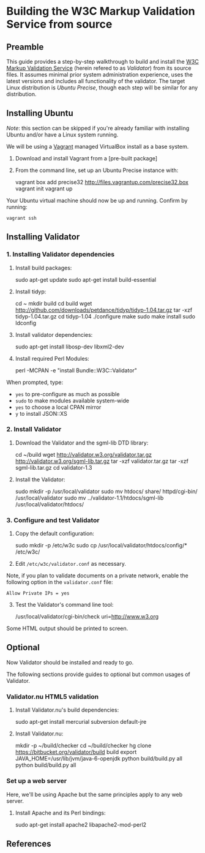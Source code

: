 # Building the W3C Markup Validation Service from source

## Preamble

This guide provides a step-by-step walkthrough to build and install the [W3C
Markup Validation Service][home] (herein refered to as *Validator*) from its
source files. It assumes minimal prior system administration experience, uses
the latest versions and includes all functionality of the validator. The target
Linux distribution is *Ubuntu Precise*, though each step will be similar for any
distribution.

## Installing Ubuntu

*Note*: this section can be skipped if you're already familiar with installing
Ubuntu and/or have a Linux system running.

We will be using a [Vagrant][] managed VirtualBox install as a base system.

1. Download and install Vagrant from a [pre-built package]
2. From the command line, set up an Ubuntu Precise instance with:

    vagrant box add precise32 http://files.vagrantup.com/precise32.box
    vagrant init
    vagrant up

Your Ubuntu virtual machine should now be up and running. Confirm by running:

    vagrant ssh

## Installing Validator

### 1. Installing Validator dependencies

1. Install build packages:

    sudo apt-get update
    sudo apt-get install build-essential

2. Install tidyp:

    cd ~
    mkdir build
    cd build
    wget http://github.com/downloads/petdance/tidyp/tidyp-1.04.tar.gz
    tar -xzf tidyp-1.04.tar.gz
    cd tidyp-1.04
    ./configure
    make
    sudo make install
    sudo ldconfig

3. Install validator dependencies:

    sudo apt-get install libosp-dev libxml2-dev

4. Install required Perl Modules:

    perl -MCPAN -e "install Bundle::W3C::Validator"

When prompted, type:

* `yes` to pre-configure as much as possible
* `sudo` to make modules available system-wide
* `yes` to choose a local CPAN mirror
* `y` to install JSON::XS

### 2. Install Validator

1. Download the Validator and the sgml-lib DTD library:

    cd ~/build
    wget http://validator.w3.org/validator.tar.gz http://validator.w3.org/sgml-lib.tar.gz
    tar -xzf validator.tar.gz
    tar -xzf sgml-lib.tar.gz
    cd validator-1.3

2. Install the Validator:

    sudo mkdir -p /usr/local/validator
    sudo mv htdocs/ share/ httpd/cgi-bin/ /usr/local/validator
    sudo mv ../validator-1.1/htdocs/sgml-lib /usr/local/validator/htdocs/

### 3. Configure and test Validator

1. Copy the default configuration:

    sudo mkdir -p /etc/w3c
    sudo cp /usr/local/validator/htdocs/config/* /etc/w3c/

2. Edit `/etc/w3c/validator.conf` as necessary.

Note, if you plan to validate documents on a private network, enable the
following option in the `validator.conf` file:

    Allow Private IPs = yes

3. Test the Validator's command line tool:

    /usr/local/validator/cgi-bin/check uri=http://www.w3.org

Some HTML output should be printed to screen.

## Optional

Now Validator should be installed and ready to go.

The following sections provide guides to optional but common usages of
Validator.

### Validator.nu HTML5 validation

1. Install Validator.nu's build dependencies:

    sudo apt-get install mercurial subversion default-jre

2. Install Validator.nu:

    mkdir -p ~/build/checker
    cd ~/build/checker
    hg clone https://bitbucket.org/validator/build build
    export JAVA_HOME=/usr/lib/jvm/java-6-openjdk
    python build/build.py all
    python build/build.py all

### Set up a web server

Here, we'll be using Apache but the same principles apply to any web server.

1. Install Apache and its Perl bindings:

    sudo apt-get install apache2 libapache2-mod-perl2

## References

  [home]: http://validator.w3.org/
  [OpenSP]: http://sourceforge.net/projects/openjade/
  [vagrant]: http://vagrantup.com/
  [vagrantdl]: http://downloads.vagrantup.com/tags/v1.0.3
  [validator.nu]: http://about.validator.nu/
